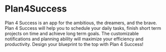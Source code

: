 # Plan4Success
Plan 4 Success is an app for the ambitious, the dreamers, and the brave. Plan 4 Success will help you to schedule your daily tasks, finish short term projects on time and achieve long term goals. The customizable notifications and planning ability will maximize your efficiency and productivity. Design your blueprint to the top with Plan 4 Success!

